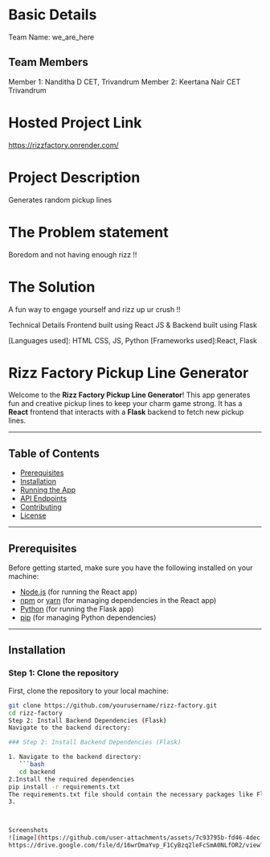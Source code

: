 # Basic Details
Team Name: we_are_here
## Team Members
Member 1: Nanditha D CET, Trivandrum
Member 2: Keertana Nair  CET Trivandrum

# Hosted Project Link
https://rizzfactory.onrender.com/

# Project Description
Generates random pickup lines

# The Problem statement
Boredom and not having enough rizz !!

# The Solution
A fun way to engage yourself and rizz up ur crush !!

Technical Details
Frontend built using React JS
& Backend built using Flask

[Languages used]: HTML CSS, JS, Python
[Frameworks used]:React, Flask



# Rizz Factory Pickup Line Generator

Welcome to the **Rizz Factory Pickup Line Generator**! This app generates fun and creative pickup lines to keep your charm game strong. It has a **React** frontend that interacts with a **Flask** backend to fetch new pickup lines.

---

## Table of Contents
- [Prerequisites](#prerequisites)
- [Installation](#installation)
- [Running the App](#running-the-app)
- [API Endpoints](#api-endpoints)
- [Contributing](#contributing)
- [License](#license)

---

## Prerequisites

Before getting started, make sure you have the following installed on your machine:

- [Node.js](https://nodejs.org/) (for running the React app)
- [npm](https://www.npmjs.com/) or [yarn](https://yarnpkg.com/) (for managing dependencies in the React app)
- [Python](https://www.python.org/) (for running the Flask app)
- [pip](https://pip.pypa.io/en/stable/) (for managing Python dependencies)

---

## Installation

### Step 1: Clone the repository

First, clone the repository to your local machine:
```bash
git clone https://github.com/yourusername/rizz-factory.git
cd rizz-factory
Step 2: Install Backend Dependencies (Flask)
Navigate to the backend directory:

### Step 2: Install Backend Dependencies (Flask)

1. Navigate to the backend directory:
   ```bash
   cd backend
2.Install the required dependencies
pip install -r requirements.txt
The requirements.txt file should contain the necessary packages like Flask, requests, etc.
3.



Screenshots
![image](https://github.com/user-attachments/assets/7c93795b-fd46-4dec-a3fe-78f4af9a62ae)
https://drive.google.com/file/d/16wrDmaYvp_F1CyBzq2leFcSmA0NLfOR2/view?usp=sharing

